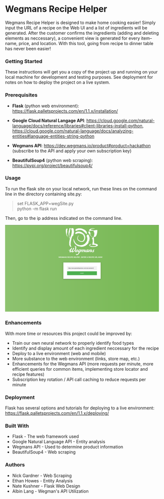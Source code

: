 # Wegmans Recipe Helper

Wegmans Recipe Helper is designed to make home cooking easier! Simply input the URL of a recipe on the Web UI and a list of ingredients will be generated. After the customer confirms the ingredients (adding and deleting elements as neccessary), a convenient view is generated for every item–name, price, and location. With this tool, going from recipe to dinner table has never been easier!


### Getting Started
These instructions will get you a copy of the project up and running on your local machine for development and testing    purposes. See deployment for notes on how to deploy the project on a live system.

### Prerequisites

- **Flask** (python web environment): https://flask.palletsprojects.com/en/1.1.x/installation/

- **Google Cloud Natural Langage API**: https://cloud.google.com/natural-language/docs/reference/libraries#client-libraries-install-python, https://cloud.google.com/natural-language/docs/analyzing-entities#language-entities-string-python

- **Wegmans API**: https://dev.wegmans.io/product#product=hackathon (subscribe to the API and apply your own subscription key)

- **BeautifulSoup4** (python web scraping): https://pypi.org/project/beautifulsoup4/

### Usage
To run the flask site on your local network, run these lines on the command line in the directory containing site.py:

>set FLASK_APP=wegSite.py  
>python -m flask run

Then, go to the ip address indicated on the command line.

![Image of Home Page](recipeHelper_home.png)

### Enhancements
With more time or resources this project could be improved by:
- Train our own neural network to properly identify food types
- Identify and display amount of each ingredient neccessary for the recipe
- Deploy to a live environment (web and mobile)
- More substance to the web environment (links, store map, etc.)
- Enhancements for the Wegmans API (more requests per minute, more efficient queries for common items, implementing store locator and recipe features)
- Subscription key rotation / API call caching to reduce requests per minute

### Deployment
Flask has several options and tutorials for deploying to a live environment: https://flask.palletsprojects.com/en/1.1.x/deploying/


### Built With
- Flask - The web framework used
- Google Natural Language API - Entity analysis
- Wegmans API - Used to determine product information
- BeautifulSoup4 - Web scraping

### Authors
- Nick Gardner - Web Scraping
- Ethan Howes - Entity Analysis
- Nate Kushner - Flask Web Design
- Albin Lang - Wegman's API Utilization
